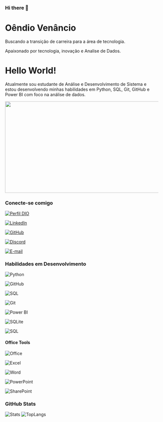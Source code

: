 ### Hi there 👋

# Oêndio Venâncio

Buscando a transição de carreira para a área de tecnologia.

Apaixonado por tecnologia, inovação e Analise de Dados.

# Hello World!

Atualmente sou estudante de Análise e Desenvolvimento de Sistema e estou desenvolvendo minhas habilidades em Python, SQL, Git, GitHub e Power BI com foco na análise de dados.


<div align="center">
  <img src="https://media.giphy.com/media/dWesBcTLavkZuG35MI/giphy.gif" width="600" height="300"/>
</div>

### Conecte-se comigo

[![Perfil DIO](https://img.shields.io/badge/-Meu%20Perfil%20na%20DIO-30A3DC?logo=dio.me&logoColor=whites)](https://web.dio.me/users/oendiovfs/)

[![LinkedIn](https://img.shields.io/badge/-LinkedIn-%230077B5?logo=linkedin&logoColor=whites)](https://www.linkedin.com/in/oêndio-venâncio/)

[![GitHub](https://img.shields.io/badge/-GitHub-0D1117?logo=github&logoColor=whites)](https://github.com/oendio)

[![Discord](https://img.shields.io/badge/Discord-7289DA?logo=discord&logoColor=FDFDFD)](https://discord.com/users/oendio)

[![E-mail](https://img.shields.io/badge/Gmail-D14836?logo=gmail&logoColor=FDFDFD)](mailto:oendiovfs@gmail.com)


### Habilidades em Desenvolvimento

![Python](https://img.shields.io/badge/Python-003140?logo=Python&logoColor=white)

![GitHub](https://img.shields.io/badge/GitHub-003140?logo=GitHub&logoColor=white)

![SQL](https://img.shields.io/badge/MySQL-003140?logo=MySQL&logoColor=white)

![Git](https://img.shields.io/badge/Git-003140?logo=git&logoColor=white)

![Power BI](https://img.shields.io/badge/Power%20BI-003140.svg?logo=powerbi&logoColor=white)

![SQLite](https://img.shields.io/badge/SQLite-003140.svg?logo=sqlite&logoColor=white)

![SQL](https://custom-icon-badges.herokuapp.com/badge/SQL-003140.svg?logo=database&logoColor=white)

#### Office Tools

![Office](https://img.shields.io/badge/Microsoft_Office-D83B01?logo=microsoft-office&logoColor=whites)

![Excel](https://img.shields.io/badge/Microsoft_Excel-217346?logo=microsoft-excel&logoColor=whites)

![Word](https://img.shields.io/badge/Microsoft_Word-2B579A?logo=microsoft-word&logoColor=whites)

![PowerPoint](https://img.shields.io/badge/Microsoft_PowerPoint-B7472A?logo=microsoft-powerpoint&logoColor=whites)

![SharePoint](https://img.shields.io/badge/Microsoft_SharePoint-0078D4?logo=microsoft-sharepoint&logoColor=whites)

### GitHub Stats

![Stats](https://github-readme-stats.vercel.app/api?username=oendio&theme=transparent&bg_color=003140&border_color=30A3DC&show_icons=true&icon_color=30A3DC&title_color=E94D5F&text_color=FFF)
![TopLangs](https://github-readme-stats.vercel.app/api/top-langs/?username=oendio&theme=transparent&bg_color=003140&border_color=30A3DC&show_icons=true&icon_color=30A3DC&title_color=E94D5F&text_color=FFF)


<!--
**oendio/oendio** is a ✨ _special_ ✨ repository because its `README.md` (this file) appears on your GitHub profile.

Here are some ideas to get you started:

- 🔭 I’m currently working on ...
- 🌱 I’m currently learning ...
- 👯 I’m looking to collaborate on ...
- 🤔 I’m looking for help with ...
- 💬 Ask me about ...
- 📫 How to reach me: ...
- 😄 Pronouns: ...
- ⚡ Fun fact: ...
-->
